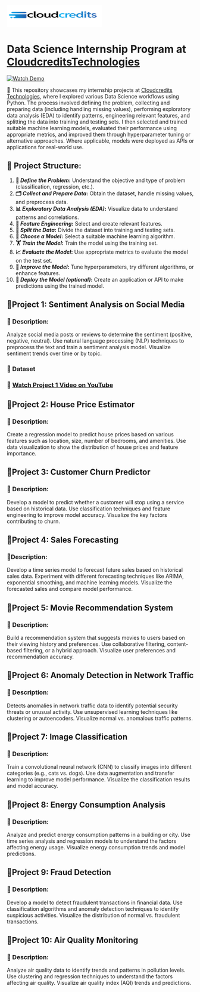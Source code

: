 [![image](https://github.com/jcdumlao14/CloudcreditsTechnologies-Data-Science-Internship/blob/main/Cloudtech.png?raw=true)](https://cloudcreditstechnologies.in/)

# Data Science Internship Program at [CloudcreditsTechnologies](https://cloudcreditstechnologies.in/)

[![Watch Demo](https://github.com/jcdumlao14/CloudcreditsTechnologies-Data-Science-Internship/blob/main/cloudCredit-ezgif.com-video-to-gif-converter.gif)](https://cloudcreditstechnologies.in/)

💼 This repository showcases my internship projects at [Cloudcredits Technologies](https://www.linkedin.com/company/cloudcredits-technology-pvt-ltd/), where I explored various Data Science workflows using Python. The process involved defining the problem, collecting and preparing data (including handling missing values), performing exploratory data analysis (EDA) to identify patterns, engineering relevant features, and splitting the data into training and testing sets. I then selected and trained suitable machine learning models, evaluated their performance using appropriate metrics, and improved them through hyperparameter tuning or alternative approaches. Where applicable, models were deployed as APIs or applications for real-world use.

## **🔧 Project Structure:**
1. **🧠 *Define the Problem*:** Understand the objective and type of problem (classification, regression, etc.).
2. **🗂️ *Collect and Prepare Data*:** Obtain the dataset, handle missing values, and preprocess data.
3. **📊 *Exploratory Data Analysis (EDA)*:** Visualize data to understand patterns and correlations.
4. **🧪 *Feature Engineering*:** Select and create relevant features.
5. **🔀 *Split the Data*:** Divide the dataset into training and testing sets.
6. **🤖 *Choose a Model*:** Select a suitable machine learning algorithm.
7. **🏋️ *Train the Model*:** Train the model using the training set.
8. **📈 *Evaluate the Model*:** Use appropriate metrics to evaluate the model on the test set.
9. **🔧 *Improve the Model*:** Tune hyperparameters, try different algorithms, or enhance features.
10. **🚀 *Deploy the Model (optional)*:** Create an application or API to make predictions using the trained model.

## 🔹Project 1: Sentiment Analysis on Social Media
### 📝 Description: 
Analyze social media posts or reviews to determine the sentiment (positive, negative, neutral). Use natural language processing (NLP) techniques to preprocess the text and train a sentiment analysis model. Visualize sentiment trends over time or by 
topic.
### 📂 Dataset
### 🎥 **[Watch Project 1 Video on YouTube](https://)**


## 🔹Project 2: House Price Estimator 
### 📝 Description: 
Create a regression model to predict house prices based on various features such as location, size, number of bedrooms, and amenities. Use data visualization to show the distribution of house prices and feature importance.

## 🔹Project 3: Customer Churn Predictor 
### 📝 Description: 
Develop a model to predict whether a customer will stop using a service based on historical data. Use classification techniques and feature engineering to improve model accuracy. Visualize the key factors contributing to churn.

## 🔹Project 4: Sales Forecasting 
### 📝Description: 
Develop a time series model to forecast future sales based on historical sales data. Experiment with different forecasting techniques like ARIMA, exponential smoothing, and machine learning models. Visualize the forecasted sales and compare model performance.

## 🔹Project 5: Movie Recommendation System
### 📝 Description: 
Build a recommendation system that suggests movies to users based on their viewing history and preferences. Use collaborative filtering, content-based filtering, or a hybrid approach. Visualize user preferences and recommendation accuracy.


## 🔹Project 6: Anomaly Detection in Network Traffic 
### 📝 Description: 
Detects anomalies in network traffic data to identify potential security threats or unusual activity. Use unsupervised learning techniques like clustering or autoencoders. Visualize normal vs. anomalous traffic patterns. 

## 🔹Project 7:  Image Classification 
### 📝 Description: 
Train a convolutional neural network (CNN) to classify images into different categories (e.g., cats vs. dogs). Use data augmentation and transfer learning to improve model performance. Visualize the classification results and model accuracy. 

## 🔹Project 8: Energy Consumption Analysis 
### 📝 Description: 
Analyze and predict energy consumption patterns in a building or city. Use time series analysis and regression models to understand the factors affecting energy usage. Visualize energy consumption trends and model predictions.

## 🔹Project 9: Fraud Detection 
### 📝 Description: 
Develop a model to detect fraudulent transactions in financial data. Use classification algorithms and anomaly detection techniques to identify suspicious activities. Visualize the distribution of normal vs. fraudulent transactions. 

## 🔹Project 10: Air Quality Monitoring 
### 📝 Description: 
Analyze air quality data to identify trends and patterns in pollution levels. Use clustering and regression techniques to understand the factors affecting air quality. Visualize air quality index (AQI) trends and predictions. 






